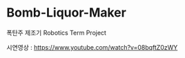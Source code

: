 # Bomb-Liquor-Maker
폭탄주 제조기
Robotics Term Project

시연영상 : https://www.youtube.com/watch?v=08bqftZ0zWY
